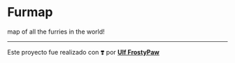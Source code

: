 # Furmap

map of all the furries in the world!

---
Este proyecto fue realizado con ❣️ por [**Ulf FrostyPaw**](https://github.com/ulf-frostypaw/)